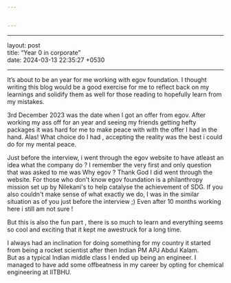 ```yaml
---


---
```


<hr>
<p>layout: post<br>
title:  “Year 0 in corporate”<br>
date:   2024-03-13 22:35:27 +0530</p>
<hr>
<p>It’s about to be an year for me working with egov foundation. I thought writing this blog would be a good exercise for me to reflect back on my learnings and solidify them as well for those reading to hopefully learn from my mistakes.</p>

3rd December 2023 was the date when I got an offer from egov. After working my ass off for an year and seeing my friends getting hefty packages it was hard for me to make peace with with the offer I had in the hand. Alas! What choice do I had , accepting the reality was the best i could do for my mental peace.

Just before the interview, i went through the egov website to have atleast an idea what the company do ? I remember the very first and only question that was asked to me was Why egov ? Thank God I did went through the website. For those who don't know egov foundation is a philanthropy mission set up by Nilekani's to help catalyse the achievement of SDG.
If you also couldn't make sense of what exactly we do, I was in the similar situation as of you just before the interview ;) 
Even after 10 months working here i still am not sure !
<p>But this is also the fun part , there is so much to learn and everything seems so cool and exciting that it kept me awestruck for a long time.</p>
<p>I always had an inclination for doing something for my country it started from being a rocket scientist after then Indian PM APJ Abdul Kalam.<br>
But as a typical Indian middle class I ended up being an engineer. I managed to have add some offbeatness in my career by opting for chemical engineering at IITBHU.</p>

